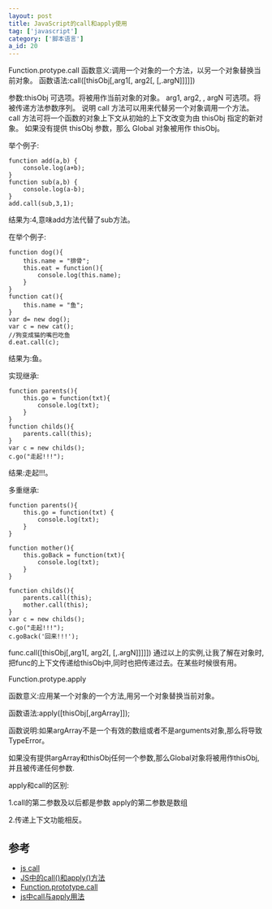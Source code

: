 ```yaml
---
layout: post
title: JavaScript的call和apply使用
tag: ['javascript']
category: ['脚本语言']
a_id: 20
---
```


Function.protype.call
函数意义:调用一个对象的一个方法，以另一个对象替换当前对象。
函数语法:call([thisObj[,arg1[, arg2[, [,.argN]]]]])


参数:thisObj 
可选项。将被用作当前对象的对象。 
arg1, arg2, , argN 
可选项。将被传递方法参数序列。 
说明 
call 方法可以用来代替另一个对象调用一个方法。call 方法可将一个函数的对象上下文从初始的上下文改变为由 thisObj 指定的新对象。 
如果没有提供 thisObj 参数，那么 Global 对象被用作 thisObj。

举个例子:
```
function add(a,b) { 
    console.log(a+b); 
}
function sub(a,b) { 
    console.log(a-b); 
}
add.call(sub,3,1);
```
结果为:4,意味add方法代替了sub方法。

在举个例子:
```
function dog(){ 
    this.name = "排骨"; 
    this.eat = function(){
        console.log(this.name); 
    } 
}
function cat(){
    this.name = "鱼";
}
var d= new dog(); 
var c = new cat(); 
//狗变成猫的嘴巴吃鱼
d.eat.call(c);
```
结果为:鱼。

实现继承:
```
function parents(){
    this.go = function(txt){ 
        console.log(txt);
    } 
}
function childs(){
    parents.call(this);
}
var c = new childs();
c.go("走起!!!");
```
结果:走起!!!。

多重继承:
```
function parents(){ 
    this.go = function(txt) { 
        console.log(txt);
    } 
}
    
function mother(){
    this.goBack = function(txt){ 
        console.log(txt);
    } 
}
    
function childs(){ 
    parents.call(this);
    mother.call(this);
}
var c = new childs();
c.go("走起!!!");
c.goBack('回来!!!');
```

func.call([thisObj[,arg1[, arg2[, [,.argN]]]]])
通过以上的实例,让我了解在对象时,把func的上下文传递给thisObj中,同时也把传递过去。在某些时候很有用。

Function.protype.apply

函数意义:应用某一个对象的一个方法,用另一个对象替换当前对象。

函数语法:apply([thisObj[,argArray]]);

函数说明:如果argArray不是一个有效的数组或者不是arguments对象,那么将导致 TypeError。

如果没有提供argArray和thisObj任何一个参数,那么Global对象将被用作thisObj,并且被传递任何参数.

apply和call的区别:

1.call的第二参数及以后都是参数
  apply的第二参数是数组
  
2.传递上下文功能相反。

## 参考
- [js call](http://www.cnblogs.com/sweting/archive/2009/12/21/1629204.html)
- [JS中的call()和apply()方法](http://uule.iteye.com/blog/1158829)
- [Function.prototype.call](https://developer.mozilla.org/en-US/docs/Web/JavaScript/Reference/Global_Objects/Function/call?redirectlocale=en-US&amp;redirectslug=JavaScript%2FReference%2FGlobal_Objects%2FFunction%2Fcall)
- [js中call与apply用法](https://blog.csdn.net/ithomer/article/details/6592082)
